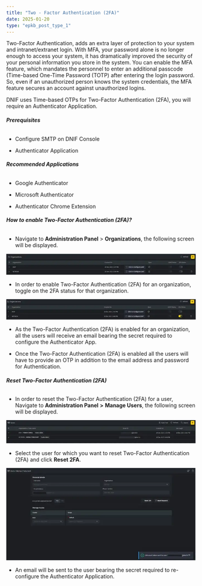 ```yaml
---
title: "Two - Factor Authentication (2FA)"
date: 2025-01-20
type: "epkb_post_type_1"
---
```


Two-Factor Authentication, adds an extra layer of protection to your system and intranet/extranet login. With MFA, your password alone is no longer enough to access your system, it has dramatically improved the security of your personal information you store in the system. You can enable the MFA feature, which mandates the personnel to enter an additional passcode (Time-based One-Time Password (TOTP) after entering the login password. So, even if an unauthorized person knows the system credentials, the MFA feature secures an account against unauthorized logins.

DNIF uses Time-based OTPs for Two-Factor Authentication (2FA), you will require an Authenticator Application.

###### **Prerequisites**

- Configure SMTP on DNIF Console

- Authenticator Application

###### **Recommended Applications**

- Google Authenticator

- Microsoft Authenticator

- Authenticator Chrome Extension

###### **How to enable Two-Factor Authentication (2FA)?**

- Navigate to **Administration Panel** > **Organizations**, the following screen will be displayed.

![image 1-Dec-08-2023-10-08-57-4706-AM](./images-TwoFactorAuthentication2FA/TwofactorAuthentication2FA-1.webp)

- In order to enable Two-Factor Authentication (2FA) for an organization, toggle on the 2FA status for that organization.

![image 2-Dec-08-2023-10-09-08-7268-AM](./images-TwoFactorAuthentication2FA/TwofactorAuthentication2FA-2.webp)

- As the Two-Factor Authentication (2FA) is enabled for an organization, all the users will receive an email bearing the secret required to configure the Authenticator App.

- Once the Two-Factor Authentication (2FA) is enabled all the users will have to provide an OTP in addition to the email address and password for Authentication.

###### **Reset Two-Factor Authentication (2FA)**

- In order to reset the Two-Factor Authentication (2FA) for a user, Navigate to **Administration Panel** **\>** **Manage Users**, the following screen will be displayed.

![image 3-Dec-08-2023-10-09-21-6638-AM](./images-TwoFactorAuthentication2FA/TwofactorAuthentication2FA-3.webp)

- Select the user for which you want to reset Two-Factor Authentication (2FA) and click **Reset 2FA**.

![image 4-Dec-08-2023-10-09-36-0543-AM](./images-TwoFactorAuthentication2FA/TwofactorAuthentication2FA-4.webp)

- An email will be sent to the user bearing the secret required to re-configure the Authenticator Application.
